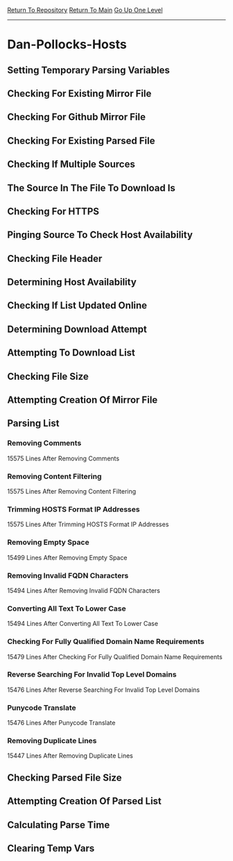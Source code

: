 [Return To Repository](https://github.com/bast69/piholeparser/)
[Return To Main](https://github.com/bast69/piholeparser/blob/master/RecentRunLogs/Mainlog.md)
[Go Up One Level](https://github.com/bast69/piholeparser/blob/master/RecentRunLogs/TopLevelScripts/30-Processing-External-Blacklists.md)
____________________________________
# Dan-Pollocks-Hosts
## Setting Temporary Parsing Variables
## Checking For Existing Mirror File
## Checking For Github Mirror File
## Checking For Existing Parsed File
## Checking If Multiple Sources
## The Source In The File To Download Is
## Checking For HTTPS
## Pinging Source To Check Host Availability
## Checking File Header
## Determining Host Availability
## Checking If List Updated Online
## Determining Download Attempt
## Attempting To Download List
## Checking File Size
## Attempting Creation Of Mirror File
## Parsing List
### Removing Comments
15575 Lines After Removing Comments
### Removing Content Filtering
15575 Lines After Removing Content Filtering
### Trimming HOSTS Format IP Addresses
15575 Lines After Trimming HOSTS Format IP Addresses
### Removing Empty Space
15499 Lines After Removing Empty Space
### Removing Invalid FQDN Characters
15494 Lines After Removing Invalid FQDN Characters
### Converting All Text To Lower Case
15494 Lines After Converting All Text To Lower Case
### Checking For Fully Qualified Domain Name Requirements
15479 Lines After Checking For Fully Qualified Domain Name Requirements
### Reverse Searching For Invalid Top Level Domains
15476 Lines After Reverse Searching For Invalid Top Level Domains
### Punycode Translate
15476 Lines After Punycode Translate
### Removing Duplicate Lines
15447 Lines After Removing Duplicate Lines
## Checking Parsed File Size
## Attempting Creation Of Parsed List
## Calculating Parse Time
## Clearing Temp Vars
